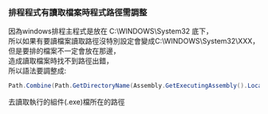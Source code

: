 ### 排程程式有讀取檔案時程式路徑需調整


因為windows排程主程式是放在 C:\WINDOWS\System32 底下，  
所以如果有要讀檔案讀取路徑沒特別設定會變成C:\WINDOWS\System32\XXX，  
但是要排的檔案不一定會放在那邊，  
造成讀取檔案時找不到路徑出錯，  
所以語法要調整成: 
```csharp
Path.Combine(Path.GetDirectoryName(Assembly.GetExecutingAssembly().Location), "filename.xxx"))
```  
去讀取執行的組件(.exe)檔所在的路徑

